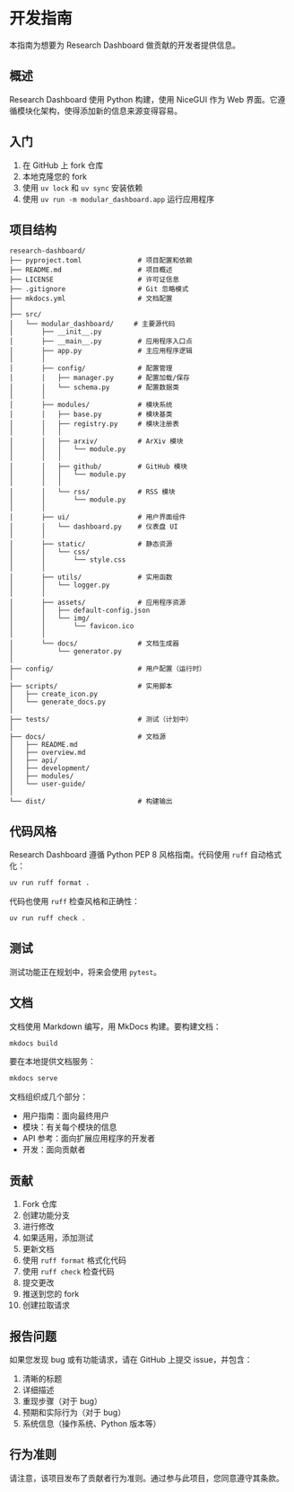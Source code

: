 # 开发指南

本指南为想要为 Research Dashboard 做贡献的开发者提供信息。

## 概述

Research Dashboard 使用 Python 构建，使用 NiceGUI 作为 Web 界面。它遵循模块化架构，使得添加新的信息来源变得容易。

## 入门

1. 在 GitHub 上 fork 仓库
2. 本地克隆您的 fork
3. 使用 `uv lock` 和 `uv sync` 安装依赖
4. 使用 `uv run -m modular_dashboard.app` 运行应用程序

## 项目结构

```text
research-dashboard/
├── pyproject.toml              # 项目配置和依赖
├── README.md                   # 项目概述
├── LICENSE                     # 许可证信息
├── .gitignore                  # Git 忽略模式
├── mkdocs.yml                  # 文档配置
│
├── src/
│   └── modular_dashboard/     # 主要源代码
│       ├── __init__.py
│       ├── __main__.py         # 应用程序入口点
│       ├── app.py              # 主应用程序逻辑
│       │
│       ├── config/             # 配置管理
│       │   ├── manager.py      # 配置加载/保存
│       │   └── schema.py       # 配置数据类
│       │
│       ├── modules/            # 模块系统
│       │   ├── base.py         # 模块基类
│       │   ├── registry.py     # 模块注册表
│       │   │
│       │   ├── arxiv/          # ArXiv 模块
│       │   │   └── module.py
│       │   │
│       │   ├── github/         # GitHub 模块
│       │   │   └── module.py
│       │   │
│       │   └── rss/            # RSS 模块
│       │       └── module.py
│       │
│       ├── ui/                 # 用户界面组件
│       │   └── dashboard.py    # 仪表盘 UI
│       │
│       ├── static/             # 静态资源
│       │   └── css/
│       │       └── style.css
│       │
│       ├── utils/              # 实用函数
│       │   └── logger.py
│       │
│       ├── assets/             # 应用程序资源
│       │   ├── default-config.json
│       │   └── img/
│       │       └── favicon.ico
│       │
│       └── docs/               # 文档生成器
│           └── generator.py
│
├── config/                     # 用户配置（运行时）
│
├── scripts/                    # 实用脚本
│   ├── create_icon.py
│   └── generate_docs.py
│
├── tests/                      # 测试（计划中）
│
├── docs/                       # 文档源
│   ├── README.md
│   ├── overview.md
│   ├── api/
│   ├── development/
│   ├── modules/
│   └── user-guide/
│
└── dist/                       # 构建输出
```

## 代码风格

Research Dashboard 遵循 Python PEP 8 风格指南。代码使用 `ruff` 自动格式化：

```bash
uv run ruff format .
```

代码也使用 `ruff` 检查风格和正确性：

```bash
uv run ruff check .
```

## 测试

测试功能正在规划中，将来会使用 `pytest`。

## 文档

文档使用 Markdown 编写，用 MkDocs 构建。要构建文档：

```bash
mkdocs build
```

要在本地提供文档服务：

```bash
mkdocs serve
```

文档组织成几个部分：

- 用户指南：面向最终用户
- 模块：有关每个模块的信息
- API 参考：面向扩展应用程序的开发者
- 开发：面向贡献者

## 贡献

1. Fork 仓库
2. 创建功能分支
3. 进行修改
4. 如果适用，添加测试
5. 更新文档
6. 使用 `ruff format` 格式化代码
7. 使用 `ruff check` 检查代码
8. 提交更改
9. 推送到您的 fork
10. 创建拉取请求

## 报告问题

如果您发现 bug 或有功能请求，请在 GitHub 上提交 issue，并包含：

1. 清晰的标题
2. 详细描述
3. 重现步骤（对于 bug）
4. 预期和实际行为（对于 bug）
5. 系统信息（操作系统、Python 版本等）

## 行为准则

请注意，该项目发布了贡献者行为准则。通过参与此项目，您同意遵守其条款。
